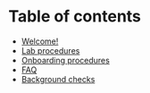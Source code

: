 # Table of contents

* [Welcome!](README.md)
* [Lab procedures](<README (1).md>)
* [Onboarding procedures](onboarding.md)
* [FAQ](faq.md)
* [Background checks](background-checks.md)
